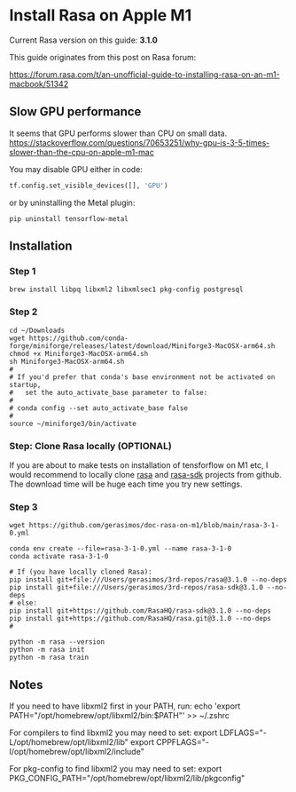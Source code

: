 # Install Rasa on Apple M1

Current Rasa version on this guide: **3.1.0**

This guide originates from this post on Rasa forum:

https://forum.rasa.com/t/an-unofficial-guide-to-installing-rasa-on-an-m1-macbook/51342

## Slow GPU performance

It seems that GPU performs slower than CPU on small data.
https://stackoverflow.com/questions/70653251/why-gpu-is-3-5-times-slower-than-the-cpu-on-apple-m1-mac

You may disable GPU either in code:

```python
tf.config.set_visible_devices([], 'GPU')
```

or by uninstalling the Metal plugin:

```shell
pip uninstall tensorflow-metal
```

## Installation

### Step 1

```shell
brew install libpq libxml2 libxmlsec1 pkg-config postgresql
```

### Step 2

```shell
cd ~/Downloads
wget https://github.com/conda-forge/miniforge/releases/latest/download/Miniforge3-MacOSX-arm64.sh
chmod +x Miniforge3-MacOSX-arm64.sh
sh Miniforge3-MacOSX-arm64.sh
#
# If you'd prefer that conda's base environment not be activated on startup, 
#   set the auto_activate_base parameter to false: 
#
# conda config --set auto_activate_base false
#
source ~/miniforge3/bin/activate
```

### Step: Clone Rasa locally (OPTIONAL)

If you are about to make tests on installation of tensforflow on M1 etc, I would recommend to locally clone [rasa](https://github.com/RasaHQ/rasa) and [rasa-sdk](https://github.com/RasaHQ/rasa-sdk) projects from github. The download time will be huge each time you try new settings.

### Step 3

```shell
wget https://github.com/gerasimos/doc-rasa-on-m1/blob/main/rasa-3-1-0.yml

conda env create --file=rasa-3-1-0.yml --name rasa-3-1-0
conda activate rasa-3-1-0

# If (you have locally cloned Rasa):
pip install git+file:///Users/gerasimos/3rd-repos/rasa@3.1.0 --no-deps
pip install git+file:///Users/gerasimos/3rd-repos/rasa-sdk@3.1.0 --no-deps
# else:
pip install git+https://github.com/RasaHQ/rasa-sdk@3.1.0 --no-deps
pip install git+https://github.com/RasaHQ/rasa.git@3.1.0 --no-deps
#

python -m rasa --version
python -m rasa init
python -m rasa train
```


## Notes

If you need to have libxml2 first in your PATH, run:
  echo 'export PATH="/opt/homebrew/opt/libxml2/bin:$PATH"' >> ~/.zshrc

For compilers to find libxml2 you may need to set:
  export LDFLAGS="-L/opt/homebrew/opt/libxml2/lib"
  export CPPFLAGS="-I/opt/homebrew/opt/libxml2/include"

For pkg-config to find libxml2 you may need to set:
  export PKG_CONFIG_PATH="/opt/homebrew/opt/libxml2/lib/pkgconfig"
